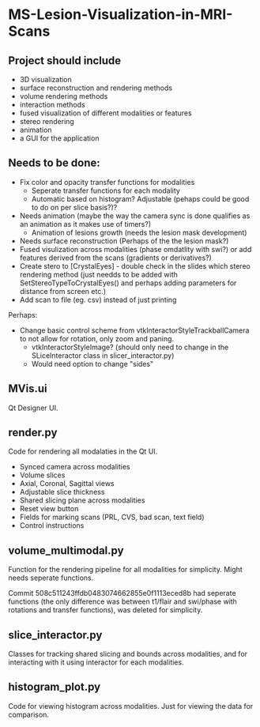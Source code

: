 # MS-Lesion-Visualization-in-MRI-Scans

## Project should include
- 3D visualization
- surface reconstruction and rendering methods
- volume rendering methods
- interaction methods
- fused visualization of different modalities or features
- stereo rendering
- animation
- a GUI for the application

## Needs to be done:

- Fix color and opacity transfer functions for modalities
    - Seperate transfer functions for each modality
    - Automatic based on histogram? Adjustable (pehaps could be good to do on per slice basis?)?
- Needs animation (maybe the way the camera sync is done qualifies as an animation as it makes use of timers?)
    - Animation of lesions growth (needs the lesion mask development)
- Needs surface reconstruction (Perhaps of the the lesion mask?)
- Fused visulization across modalities (phase omdatlity with swi?) or add features derived from the scans (gradients or derivatives?)
- Create stero to [CrystalEyes] - double check in the slides which stereo rendering method (just needds to be added with SetStereoTypeToCrystalEyes() and perhaps adding parameters for distance from screen etc.)
- Add scan to file (eg. csv) instead of just printing

Perhaps:
- Change basic control scheme from vtkInteractorStyleTrackballCamera to not allow for rotation, only zoom and paning.
    - vtkInteractorStyleImage? (should only need to change in the SLiceInteractor class in slicer_interactor.py)
    - Would need option to change "sides"



## MVis.ui
Qt Designer UI.

## render.py
Code for rendering all modalaties in the Qt UI.

- Synced camera across modalities
- Volume slices
- Axial, Coronal, Sagittal views
- Adjustable slice thickness
- Shared slicing plane across modalities
- Reset view button
- Fields for marking scans (PRL, CVS, bad scan, text field)
- Control instructions


## volume_multimodal.py
Function for the rendering pipeline for all modalities for simplicity. Might needs seperate functions. 

Commit 508c511243ffdb0483074662855e0f1113eced8b had seperate functions (the only difference was between t1/flair and swi/phase with rotations and transfer functions), was deleted for simplicity.

## slice_interactor.py
Classes for tracking shared slicing and bounds across modalities, and for interacting with it using interactor for each modalities.

## histogram_plot.py
Code for viewing histogram across modalities. Just for viewing the data for comparison.

